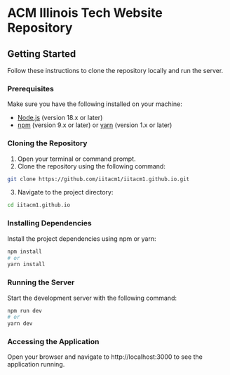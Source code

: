 # ACM Illinois Tech Website Repository

## Getting Started

Follow these instructions to clone the repository locally and run the server.

### Prerequisites

Make sure you have the following installed on your machine:

- [Node.js](https://nodejs.org/) (version 18.x or later)
- [npm](https://www.npmjs.com/) (version 9.x or later) or [yarn](https://yarnpkg.com/) (version 1.x or later)

### Cloning the Repository

1. Open your terminal or command prompt.
2. Clone the repository using the following command:

```sh
git clone https://github.com/iitacm1/iitacm1.github.io.git
```

3.  Navigate to the project directory:

```sh
cd iitacm1.github.io
```

### Installing Dependencies

Install the project dependencies using npm or yarn:

```sh
npm install 
# or 
yarn install
```

### Running the Server

Start the development server with the following command:

```sh
npm run dev
# or
yarn dev
```

### Accessing the Application 

Open your browser and navigate to http://localhost:3000 to see the application running.